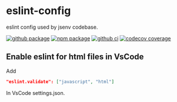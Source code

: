 # eslint-config

eslint config used by jsenv codebase.

[![github package](https://img.shields.io/github/package-json/v/jsenv/jsenv-eslint-config.svg?logo=github&label=package)](https://github.com/jsenv/jsenv-eslint-config/packages)
[![npm package](https://img.shields.io/npm/v/@jsenv/eslint-config.svg?logo=npm&label=package)](https://www.npmjs.com/package/@jsenv/eslint-config)
[![github ci](https://github.com/jsenv/jsenv-eslint-config/workflows/ci/badge.svg)](https://github.com/jsenv/jsenv-eslint-config/actions?workflow=ci)
[![codecov coverage](https://codecov.io/gh/jsenv/jsenv-eslint-config/branch/master/graph/badge.svg)](https://codecov.io/gh/jsenv/jsenv-eslint-config)

## Enable eslint for html files in VsCode

Add

```json
"eslint.validate": ["javascript", "html"]
```

In VsCode settings.json.
